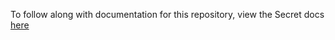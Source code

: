 To follow along with documentation for this repository, view the Secret docs [here](https://docs.scrt.network/secret-network-documentation/development/development-concepts/ibc/ibc-hooks/auto-wrapping-of-snip-20-tokens-with-ibc-hooks)



